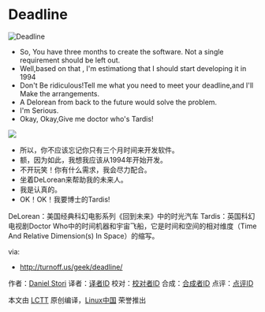 Deadline
===============

![Deadline](http://turnoff.us/image/en/deadline.png)

- So, You have three months to create the software. Not a single requirement should be left out.
- Well,based on that , I'm estimationg that I should start developing it in 1994
- Don't Be ridiculous!Tell me what you need to meet your deadline,and I'll Make the arrangements.
- A Delorean from back to the future would solve the problem.
- I'm Serious.
- Okay, Okay,Give me doctor who's Tardis!

![](https://raw.githubusercontent.com/zionfuo/comic/master/turnoff.us/deadline/deadlinecn.png)

- 所以，你不应该忘记你只有三个月时间来开发软件。
- 额，因为如此，我想我应该从1994年开始开发。
- 不开玩笑！你有什么需求，我会尽力配合。
- 坐着DeLorean来帮助我的未来人。
- 我是认真的。
- OK！OK！我要博士的Tardis!

DeLorean：美国经典科幻电影系列《回到未来》中的时光汽车
Tardis：英国科幻电视剧Doctor Who中的时间机器和宇宙飞船，它是时间和空间的相对维度（Time And Relative Dimension(s) In Space）的缩写。

via:
- http://turnoff.us/geek/deadline/

作者：[Daniel Stori][a]
译者：[译者ID](https://github.com/译者ID)
校对：[校对者ID](https://github.com/校对者ID)
合成：[合成者ID](https://github.com/合成者ID)
点评：[点评ID](https://github.com/点评者ID)

本文由 [LCTT](https://github.com/LCTT/TranslateProject) 原创编译，[Linux中国](https://linux.cn/) 荣誉推出

[a]:http://turnoff.us/about/

